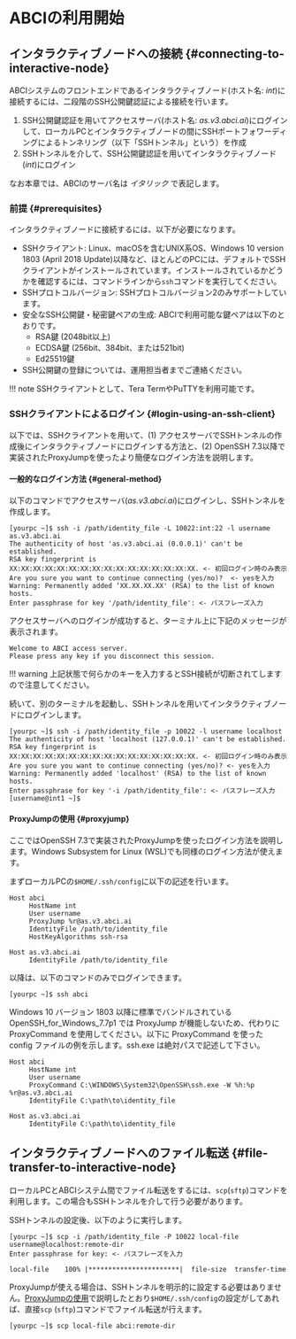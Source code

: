# ABCIの利用開始
<!-- 
## ABCIアカウントの取得 {#getting-an-account}

### ABCIの利用申請 {#application-for-use-of-abci}
ABCIを利用するためには、[「ご利用の流れ」](https://abci.ai/ja/how_to_use/)に掲載された利用規定（約款または規約）に従い、研究・開発テーマを決定し、[ABCI利用者ポータル](https://portal.abci.ai/user/project_register_app.php) から「ABCI利用申請」を提出します。ABCI申請受付担当は利用規定に基づいて審査し、要件が満たされている場合に、申請されたABCIグループを作成し、申請者に採択された旨を通知します。申請者が通知を受け取ったら、利用開始となります。

利用料金は、[料金表](https://abci.ai/ja/how_to_use/tariffs.html)を確認の上、ABCIポイントを購入することで支払いいただきます。ABCIポイントはABCIグループごとに購入してください。申請時には、ABCIポイントを 1,000ポイント以上購入する必要があります。

### ABCIアカウントの種類 {#account-type}
ABCIアカウントには、「利用責任者」「利用管理者」「利用者」の3種類があります。ABCIシステムを利用するには、「利用責任者」が [ABCI利用者ポータル](https://portal.abci.ai/user/project_register_app.php) から「利用グループ申請」を行い、ABCIアカウントを取得する必要があります。
詳細は [ABCI利用者ポータルガイド](https://docs.abci.ai/portal/ja/) を参照してください。

!!! note
    - 「利用責任者」自身にもABCIアカウントが発行されます。
    - 「利用責任者」は [ABCI利用者ポータル](https://portal.abci.ai/user/) にて「利用者」を「利用管理者」に変更することが可能です。
    - 「利用責任者」と「利用管理者」は、ABCIグループに「利用管理者」もしくは「利用者」を追加することが可能です。
    - 「利用責任者」と「利用管理者」は、ABCIグループの「利用責任者」を変更することが可能です。

### ABCIアカウントの一意性 {#account-uniqueness}
原則として、1人の方は1つのABCIアカウントを利用ください。例えば、会社で1つのABCIアカウントを取得し、複数の社員が共有して使い回すことは認められません。
一方で1人の方が複数の法人に所属している場合は複数のABCIアカウントを取得することができます。この場合、それぞれの法人に対応するABCIアカウントを使い分ける必要があります。

### 複数のABCIグループに所属する場合 {#multi-titled-person}
1人の方が1つの法人の中で複数のテーマに同時に取り組んでいる場合、1人で複数のABCIアカウントをそれぞれ取得するのではなく、1つのABCIアカウントで複数のABCIグループに所属することになります。この場合、その利用目的に応じてABCIグループを使い分ける必要があります。どのABCIグループを利用すべきか不明の場合は、ABCIグループの「利用責任者」または「利用管理者」へお問い合わせください。自分が所属しているABCIグループの「利用責任者」または「利用管理者」は、[ABCI利用者ポータル](https://portal.abci.ai/user/) へログイン後の最初の画面に表示されます。

ご利用料金をどのABCIグループが負担するかに関わるため、ABCIグループの「利用責任者」または「利用管理者」の指示に従い、適切なABCIグループを利用ください。
 -->


## インタラクティブノードへの接続 {#connecting-to-interactive-node}

ABCIシステムのフロントエンドであるインタラクティブノード(ホスト名: *int*)に接続するには、二段階のSSH公開鍵認証による接続を行います。

1. SSH公開鍵認証を用いてアクセスサーバ(ホスト名: *as.v3.abci.ai*)にログインして、ローカルPCとインタラクティブノードの間にSSHポートフォワーディングによるトンネリング（以下「SSHトンネル」という）を作成
2. SSHトンネルを介して、SSH公開鍵認証を用いてインタラクティブノード(*int*)にログイン

なお本章では、ABCIのサーバ名は *イタリック* で表記します。

### 前提 {#prerequisites}

インタラクティブノードに接続するには、以下が必要になります。

* SSHクライアント: Linux、macOSを含むUNIX系OS、Windows 10 version 1803 (April 2018 Update)以降など、ほとんどのPCには、デフォルトでSSHクライアントがインストールされています。インストールされているかどうかを確認するには、コマンドラインから``ssh``コマンドを実行してください。
* SSHプロトコルバージョン: SSHプロトコルバージョン2のみサポートしています。
* 安全なSSH公開鍵・秘密鍵ペアの生成: ABCIで利用可能な鍵ペアは以下のとおりです。
	* RSA鍵 (2048bit以上)
	* ECDSA鍵 (256bit、384bit、または521bit)
	* Ed25519鍵
* SSH公開鍵の登録については、運用担当者までご連絡ください。

!!! note
    SSHクライアントとして、Tera TermやPuTTYを利用可能です。

### SSHクライアントによるログイン {#login-using-an-ssh-client}

以下では、SSHクライアントを用いて、(1) アクセスサーバでSSHトンネルの作成後にインタラクティブノードにログインする方法と、(2) OpenSSH 7.3以降で実装されたProxyJumpを使ったより簡便なログイン方法を説明します。

#### 一般的なログイン方法 {#general-method}

以下のコマンドでアクセスサーバ(*as.v3.abci.ai*)にログインし、SSHトンネルを作成します。

```
[yourpc ~]$ ssh -i /path/identity_file -L 10022:int:22 -l username as.v3.abci.ai
The authenticity of host 'as.v3.abci.ai (0.0.0.1)' can't be established.
RSA key fingerprint is XX:XX:XX:XX:XX:XX:XX:XX:XX:XX:XX:XX:XX:XX:XX:XX. <- 初回ログイン時のみ表示
Are you sure you want to continue connecting (yes/no)?  <- yesを入力
Warning: Permanently added ‘XX.XX.XX.XX' (RSA) to the list of known hosts.
Enter passphrase for key '/path/identity_file': <- パスフレーズ入力
```


アクセスサーバへのログインが成功すると、ターミナル上に下記のメッセージが表示されます。

```
Welcome to ABCI access server.
Please press any key if you disconnect this session.
```

!!! warning
    上記状態で何らかのキーを入力するとSSH接続が切断されてしますので注意してください。

続いて、別のターミナルを起動し、SSHトンネルを用いてインタラクティブノードにログインします。

```
[yourpc ~]$ ssh -i /path/identity_file -p 10022 -l username localhost
The authenticity of host 'localhost (127.0.0.1)' can't be established.
RSA key fingerprint is XX:XX:XX:XX:XX:XX:XX:XX:XX:XX:XX:XX:XX:XX:XX:XX. <- 初回ログイン時のみ表示
Are you sure you want to continue connecting (yes/no)? <- yesを入力
Warning: Permanently added 'localhost' (RSA) to the list of known hosts.
Enter passphrase for key '-i /path/identity_file': <- パスフレーズ入力
[username@int1 ~]$
```

#### ProxyJumpの使用 {#proxyjump}

ここではOpenSSH 7.3で実装されたProxyJumpを使ったログイン方法を説明します。Windows Subsystem for Linux (WSL)でも同様のログイン方法が使えます。

まずローカルPCの``$HOME/.ssh/config``に以下の記述を行います。

```
Host abci
     HostName int
     User username
     ProxyJump %r@as.v3.abci.ai
     IdentityFile /path/to/identity_file
     HostKeyAlgorithms ssh-rsa

Host as.v3.abci.ai
     IdentityFile /path/to/identity_file
```

以降は、以下のコマンドのみでログインできます。

```
[yourpc ~]$ ssh abci
```

Windows 10 バージョン 1803 以降に標準でバンドルされている OpenSSH_for_Windows_7.7p1 では ProxyJump が機能しないため、代わりに ProxyCommand を使用してください。以下に ProxyCommand を使った config ファイルの例を示します。ssh.exe は絶対パスで記述して下さい。

```
Host abci
     HostName int
     User username
     ProxyCommand C:\WINDOWS\System32\OpenSSH\ssh.exe -W %h:%p %r@as.v3.abci.ai
     IdentityFile C:\path\to\identity_file

Host as.v3.abci.ai
     IdentityFile C:\path\to\identity_file
```

## インタラクティブノードへのファイル転送 {#file-transfer-to-interactive-node}

ローカルPCとABCIシステム間でファイル転送をするには、`scp`(`sftp`)コマンドを利用します。この場合もSSHトンネルを介して行う必要があります。

SSHトンネルの設定後、以下のように実行します。

```
[yourpc ~]$ scp -i /path/identity_file -P 10022 local-file username@localhost:remote-dir
Enter passphrase for key: <- パスフレーズを入力
    
local-file    100% |***********************|  file-size  transfer-time
```

ProxyJumpが使える場合は、SSHトンネルを明示的に設定する必要はありません。[ProxyJumpの使用](#proxyjump)で説明したとおり``$HOME/.ssh/config``の設定がしてあれば、直接`scp` (`sftp`)コマンドでファイル転送が行えます。

```
[yourpc ~]$ scp local-file abci:remote-dir
```
<!--
## パスワード変更 {#changing-password}

ABCIシステムのパスワードはLDAPで管理されています。 SSHログインではパスワードは使用しませんが、
[ABCI利用者ポータル](https://portal.abci.ai/user/)へのログイン、ログインシェルの変更の際にパスワードが必要になります。
パスワードを変更する場合は、`passwd`コマンドを使用します。

```
[username@int1 ~]$ passwd
Changing password for user username.
Current Password: <- 現在のパスワードを入力
New password: <- 新しいパスワードを入力
Retype new password: <- 新しいパスワードを再度入力
passwd: all authentication tokens updated successfully.
```

!!! warning
    パスワード規約は以下の通りです。

    - 15文字以上のランダムに並べた文字列を指定してください。例えばLinuxの辞書に登録されている単語は使用できません。文字をランダムに選ぶ方法として、パスワード作成用のソフトウェアを用いるなどして、自動的に生成することを推奨します。
    - 英大文字[A-Z]、英小文字[a-z]、数字[0-9]、記号の4種類をすべて使用してください。
    - 使用可能な記号は次の33種類です。
      (空白) ! " # $ % & ' ( ) * + , - . / : ; < = > ? @ [ \ ] ^ _ ` { | } ~
    - 全角文字は使用できません。

## ログインシェル {#login-shell}

ABCIシステムのデフォルトログインシェルは、bashが設定されています。
ログインシェルは`chsh`コマンドを使用してtcshもしくはzshに変更することができます。
ログインシェルの変更は次回ログインから有効となります。また、ログインシェルの反映には10分程度時間がかかります。

```
$ chsh [options] <new_shell>
```

| オプション | 説明 |
|:--|:--|
| -l | 利用可能なログインシェル一覧を表示する |
| -s *new_shell* | ログインシェルを*new_shell*に変更する |

例) ログインシェルを tcsh に変更する。

```
[username@int1 ~]$ chsh -s /bin/tcsh
Password for username@ABCI.LOCAL: <- パスワードを入力
```

ABCIシステムへログインすると、ABCIシステムを利用するための環境設定が自動で設定されます。環境変数`PATH`や環境変数`LD_LIBRARY_PATH`等をカスタマイズする場合は、以下に示す個人用設定ファイルに設定してください。

| ログインシェル  | 個人用設定ファイル |
|:--|:--|
| bash  |  $HOME/.bash_profile |
| tcsh  |  $HOME/.cshrc |
| zsh   |  $HOME/.zshrc |

!!! warning
    設定ファイルに環境変数`PATH`にパスを追加する際は、環境変数`PATH`の最後に追加してください。先頭に追加した場合、システムを正常に使用できなくなる恐れがあります。

個人用設定ファイルのオリジナル（雛形）は`/etc/skel`配下に格納しています。
-->
<!--
## ABCIポイントの確認 {#checking-abci-point}

ABCIポイントの使用状況と購入数を確認するには、`show_point`コマンドを利用します。
ABCIポイント消費率が100%を超える見込みの場合、新規ジョブ投入が行えず、投入済みジョブは実行開始時にエラーになります（実行中ジョブは影響を受けません）。

例) ABCIポイントを確認する。

```
[username@int1 ~]$ show_point
Group                 Disk            CloudStorage                    Used           Point   Used%
grpname                  5                  0.0124             12,345.6789         100,000      12
  `- username          -                         -                  0.1234               -       0
```

| 項目  | 説明 |
|:--|:--|
| Group | ABCI利用グループ名 |
| Disk  | グループ領域割当量(TB) |
| CloudStorage | ABCIクラウドストレージの ABCIポイント使用量 |
| Used  | ABCIポイント使用量 |
| Point | ABCIポイント購入量 |
| Used% | ABCIポイント消費率 |

月ごとのABCIポイントの使用状況を確認するには、`show_point_history`コマンドを利用します。

例) ABCIポイントの月単位の使用状況を確認する。

```
[username@int1 ~]$ show_point_history -g grpname
                      Apr        May        Jun        Jul        Aug        Sep        Oct        Nov        Dec        Jan        Feb        Mar          Total
Disk           1,000.0000     0.0000     0.0000          -          -          -          -          -          -          -          -          -     1,000.0000
CloudStorage       1.0000     1.5000     0.5000          -          -          -          -          -          -          -          -          -         2.0000
Job              100.0000    50.0000    10.0000          -          -          -          -          -          -          -          -          -       160.0000
  |- username1    60.0000    40.0000     5.0000          -          -          -          -          -          -          -          -          -       105.0000
  `- username2    40.0000    10.0000     5.0000          -          -          -          -          -          -          -          -          -        55.0000
Total          1,101.0000    51.5000    10.5000          -          -          -          -          -          -          -          -          -     1,162.0000
```

| 項目  | 説明 |
|:--|:--|
| Disk  | グループ領域のABCIポイント使用量 |
| CloudStorage | ABCIクラウドストレージの ABCIポイント使用量 |
| Job | グループ所属全ユーザのOn-demand、Spot、ReservedサービスでのABCIポイント使用量の合計値 |
| Total(行) | Disk、CloudStorage、JobでのABCIポイント使用量の合計値 |

!!! note
    - ジョブサービスのABCIポイント使用の計算については、[課金](job-execution.md#accounting)を参照してください。
    - On-demandおよびSpotサービスのジョブ実行から終了の間に月を跨ぐ場合、当該ジョブのポイント使用量は全てジョブを投入した月にてカウントします。ジョブ終了後の返却処理も、ジョブを投入した月の使用ポイントに対して実施されます。
    - Reservedサービスの使用ポイントは、予約を作成した月にカウントします。予約を取り消した場合、予約を作成した月の使用ポイントから当該予約分のポイントが削減されます。

## ディスククォータの確認 {#checking-disk-quota}

ホーム領域およびグループ領域の使用状況と割り当て量を表示するには、
`show_quota`コマンドを利用します。

例) ディスクおよびinodeクォータを確認する。

```
[username@int1 ~]$ show_quota
Disk quotas for user username
  Directory                            used(GiB)        limit(GiB)      used(nfiles)     limit(nfiles)
  /home                                      100               200             1,234                 -
  /scratch/username                        1,234            10,240                 0                 -

Disk quotas for ABCI group grpname
  Directory                            used(GiB)        limit(GiB)      used(nfiles)     limit(nfiles)
  /groups/grpname                          1,024             2,048           123,456       200,000,000
```

| 項目  | 説明 |
|:--|:--|
| Directory  | 領域種別 |
| used(GiB)  | ディスク使用量 |
| limit(GiB) | ディスク上限値 |
| used(nfiles) | inode使用数 |
| limit(nfiles) | inode数上限値 |

なお、inode数上限値の欄に "-" が表示されている場合、inode使用数に制限はありません。
また、ディスク使用量がディスク上限値を超えている場合、ディスク使用量の欄に"*"が表示されます。

inode使用数がinode数上限値を超過している、またはディスク使用量がディスク上限値を超過している場合、新規ファイル・ディレクトリの作成に失敗します。

```
[username@int1 ~]$ touch quota_test
touch: cannot touch 'quota_test': Disk quota exceeded
```

## ABCI クラウドストレージ利用状況の確認 {#checking-cloud-storage-usage}

ABCI クラウドストレージの使用状況表示するには、`show_cs_usage` コマンドを利用します。

例1) オプション指定なしで、所属するABCIグループ grpname の直近の利用状態を確認できます。
```
[username@int1 ~]$ show_cs_usage
Cloud Storage Usage for ABCI groups
Date           Group                   used(GiB)
2020/01/13     grpname                       162
```

例2) オプション -d で日付を指定できます。日付の書式は、 yyyymmdd で指定してください。(ABCIグループは grpname)
```
[username@int1 ~]$ show_cs_usage -d 20191217
Cloud Storage Usage for ABCI groups
Date           Group                   used(GiB)
2019/12/17     grpname                       124
```
-->